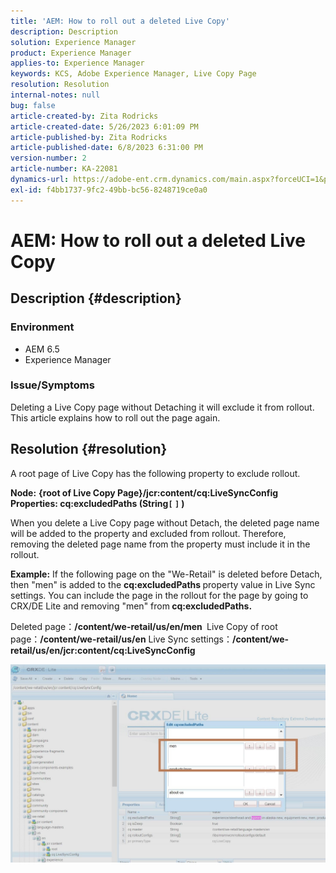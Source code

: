 ```yaml
---
title: 'AEM: How to roll out a deleted Live Copy'
description: Description
solution: Experience Manager
product: Experience Manager
applies-to: Experience Manager
keywords: KCS, Adobe Experience Manager, Live Copy Page
resolution: Resolution
internal-notes: null
bug: false
article-created-by: Zita Rodricks
article-created-date: 5/26/2023 6:01:09 PM
article-published-by: Zita Rodricks
article-published-date: 6/8/2023 6:31:00 PM
version-number: 2
article-number: KA-22081
dynamics-url: https://adobe-ent.crm.dynamics.com/main.aspx?forceUCI=1&pagetype=entityrecord&etn=knowledgearticle&id=26052845-effb-ed11-8849-6045bd0063aa
exl-id: f4bb1737-9fc2-49bb-bc56-8248719ce0a0
---
```

# AEM: How to roll out a deleted Live Copy

## Description {#description}


### <b>Environment</b>

- AEM 6.5
- Experience Manager


### <b>Issue/Symptoms</b>

Deleting a Live Copy page without Detaching it will exclude it from rollout. This article explains how to roll out the page again.


## Resolution {#resolution}


A root page of Live Copy has the following property ​​to exclude rollout.

<b>Node:</b> <b>{root of Live Copy Page}/jcr:content/cq:LiveSyncConfig
Properties: cq:excludedPaths (String`[` `]` )</b>

When you delete a Live Copy page without Detach, the deleted page name will be added to the property and excluded from rollout.
Therefore, removing the deleted page name from the property must include it in the rollout.

<b>Example:</b>
If the following page on the "We-Retail" is deleted before Detach, then "men" is added to the <b>cq:excludedPaths </b>property value in Live Sync settings.
You can include the page in the rollout for the page by going to CRX/DE Lite and removing "men" from<b> cq:excludedPaths.</b>

Deleted page：<b>/content/we-retail/us/en/men </b>
Live Copy of root page：<b>/content/we-retail/us/en</b>
Live Sync settings：<b>/content/we-retail/us/en/jcr:content/cq:LiveSyncConfig</b>

![](assets/a7eb936c-03f6-ed11-8848-6045bd006295.png)
